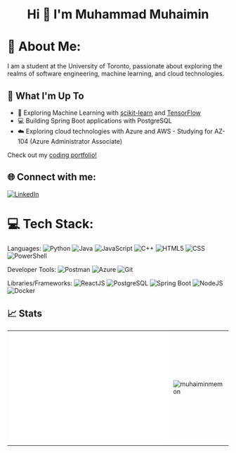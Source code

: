 <h1 align="center">Hi 👋 I'm Muhammad Muhaimin</h1>

# 💫 About Me:
I am a student at the University of Toronto, passionate about exploring the realms of software engineering, machine learning, and cloud technologies.

## 🚀 What I'm Up To

- 🤖 Exploring Machine Learning with [scikit-learn](https://scikit-learn.org/) and [TensorFlow](https://www.tensorflow.org/)
- 💻 Building Spring Boot applications with PostgreSQL
- ☁️ Exploring cloud technologies with Azure and AWS - Studying for AZ-104 (Azure Administrator Associate)

Check out my [coding portfolio!]()

## 🌐 Connect with me:
[![LinkedIn](https://img.shields.io/badge/LinkedIn-%230077B5.svg?logo=linkedin&logoColor=white)]((https://www.linkedin.com/in/muhaiminmemon/))

# 💻 Tech Stack:
Languages: 
![Python](https://img.shields.io/badge/python-%233776AB.svg?style=for-the-badge&logo=python&logoColor=white) 
![Java](https://img.shields.io/badge/java-%23ED8B00.svg?style=for-the-badge&logo=java&logoColor=white) 
![JavaScript](https://img.shields.io/badge/javascript-%23323330.svg?style=for-the-badge&logo=javascript&logoColor=%23F7DF1E) 
![C++](https://img.shields.io/badge/C%2B%2B-00599C?style=for-the-badge&logo=c%2B%2B&logoColor=white) 
![HTML5](https://img.shields.io/badge/html5-%23E34F26.svg?style=for-the-badge&logo=html5&logoColor=white) 
![CSS](https://img.shields.io/badge/css-%231572B6.svg?style=for-the-badge&logo=css3&logoColor=white) 
![PowerShell](https://img.shields.io/badge/PowerShell-5391FE?style=for-the-badge&logo=powershell&logoColor=white)

Developer Tools: 
![Postman](https://img.shields.io/badge/Postman-FF6C37?style=for-the-badge&logo=postman&logoColor=white) 
![Azure](https://img.shields.io/badge/Microsoft_Azure-0078D4?style=for-the-badge&logo=microsoft-azure&logoColor=white) 
![Git](https://img.shields.io/badge/git-%23F05033.svg?style=for-the-badge&logo=git&logoColor=white)

Libraries/Frameworks: 
![ReactJS](https://img.shields.io/badge/react-%2320232a.svg?style=for-the-badge&logo=react&logoColor=%2361DAFB) 
![PostgreSQL](https://img.shields.io/badge/PostgreSQL-316192?style=for-the-badge&logo=postgresql&logoColor=white) 
![Spring Boot](https://img.shields.io/badge/Spring_Boot-F2F4F9?style=for-the-badge&logo=spring-boot) 
![NodeJS](https://img.shields.io/badge/node.js-6DA55F?style=for-the-badge&logo=node.js&logoColor=white) 
![Docker](https://img.shields.io/badge/docker-%230db7ed.svg?style=for-the-badge&logo=docker&logoColor=white)

## 📈 Stats

<table>
  <tr>
    <td>
      <img src="./metrics.plugin.leetcode.svg" alt="LeetCode Stats" />
    </td>
    <td>
      <img src="https://github-readme-stats.vercel.app/api/top-langs?username=muhaiminmemon&show_icons=true&locale=en&layout=compact&theme=dark" alt="muhaiminmemon" />
    </td>
  </tr>
</table>


